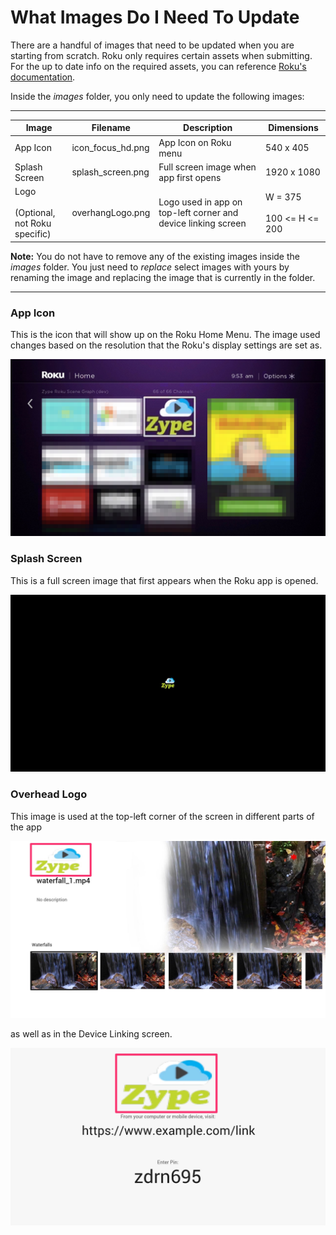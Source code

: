 # What Images Do I Need To Update

There are a handful of images that need to be updated when you are starting from scratch. Roku only requires certain assets when submitting. For the up to date info on the required assets, you can reference [Roku's documentation](https://github.com/rokudev/docs/blob/master/develop/specifications/manifest.md).

Inside the _images_ folder, you only need to update the following images:

---

| Image         | Filename          | Description                                                     | Dimensions                        |
|---------------|-------------------|-----------------------------------------------------------------|-----------------------------------|
| App Icon      | icon_focus_hd.png | App Icon on Roku menu                                           | 540 x 405                         |
| Splash Screen | splash_screen.png | Full screen image  when app first opens                         | 1920 x 1080                       |
| Logo <br><br>(Optional, <br>not Roku specific)         | overhangLogo.png  | Logo used in app on  top-left corner and  device linking screen | W = 375  <br><br> 100 <= H <= 200 |

__Note:__ You do not have to remove any of the existing images inside the _images_ folder. You just need to _replace_ select images with yours by renaming the image and replacing the image that is currently in the folder.

---

### App Icon

This is the icon that will show up on the Roku Home Menu. The image used changes based on the resolution that the Roku's display settings are set as.

![Image of Roku Home Menu](images/roku-app-icon.jpg)

### Splash Screen

This is a full screen image that first appears when the Roku app is opened.

![Image of Roku Splash Screen](images/roku-splash-screen.jpg)

### Overhead Logo

This image is used at the top-left corner of the screen in different parts of the app

![Image of Overhead Logo](images/roku-overhead-logo.jpg)

as well as in the Device Linking screen.

![Image of Logo in Device Linking Screen](images/roku-device-linking.jpg)
